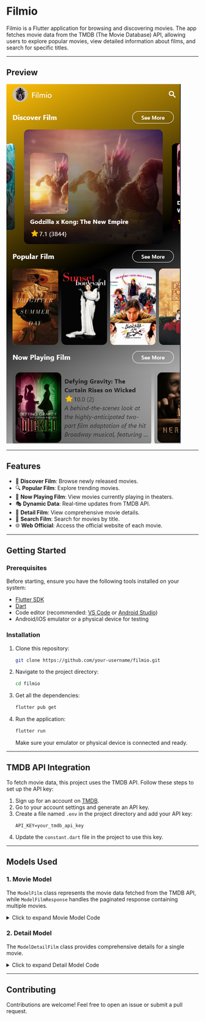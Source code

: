 # Filmio

Filmio is a Flutter application for browsing and discovering movies. The app fetches movie data from the TMDB (The Movie Database) API, allowing users to explore popular movies, view detailed information about films, and search for specific titles.

---

## Preview

![Filmio Preview](assets/preview.png)

---

## Features
- 🎥 **Discover Film**: Browse newly released movies.
- 🔍 **Popular Film**: Explore trending movies.
- 📄 **Now Playing Film**: View movies currently playing in theaters.
- 🎭 **Dynamic Data**: Real-time updates from TMDB API.
- 📜 **Detail Film**: View comprehensive movie details.
- 🔎 **Search Film**: Search for movies by title.
- 🌐 **Web Official**: Access the official website of each movie.

---

## Getting Started

### **Prerequisites**
Before starting, ensure you have the following tools installed on your system:
- [Flutter SDK](https://flutter.dev/docs/get-started/install)
- [Dart](https://dart.dev/get-dart)
- Code editor (recommended: [VS Code](https://code.visualstudio.com/) or [Android Studio](https://developer.android.com/studio))
- Android/iOS emulator or a physical device for testing

### **Installation**
1. Clone this repository:
   ```bash
   git clone https://github.com/your-username/filmio.git
   ```
2. Navigate to the project directory:
   ```bash
   cd filmio
   ```
3. Get all the dependencies:
   ```bash
   flutter pub get
   ```
4. Run the application:
   ```bash
   flutter run
   ```
   Make sure your emulator or physical device is connected and ready.

---

## TMDB API Integration

To fetch movie data, this project uses the TMDB API. Follow these steps to set up the API key:

1. Sign up for an account on [TMDB](https://www.themoviedb.org/).
2. Go to your account settings and generate an API key.
3. Create a file named `.env` in the project directory and add your API key:
   ```env
   API_KEY=your_tmdb_api_key
   ```
4. Update the `constant.dart` file in the project to use this key.

---

## Models Used

### 1. **Movie Model**
The `ModelFilm` class represents the movie data fetched from the TMDB API, while `ModelFilmResponse` handles the paginated response containing multiple movies.

<details>
<summary>Click to expand Movie Model Code</summary>

```dart
// Movie response and model classes
import 'dart:convert';

ModelFilmResponse modelFilmResponseFromJson(String str) => ModelFilmResponse.fromJson(json.decode(str));

String modelFilmResponseToJson(ModelFilmResponse data) => json.encode(data.toJson());

class ModelFilmResponse {
    int page;
    List<ModelFilm> results;
    int totalPages;
    int totalResults;

    ModelFilmResponse({
        required this.page,
        required this.results,
        required this.totalPages,
        required this.totalResults,
    });

    factory ModelFilmResponse.fromJson(Map<String, dynamic> json) => ModelFilmResponse(
        page: json["page"] ?? 0,
        results: List<ModelFilm>.from(json["results"].map((x) => ModelFilm.fromJson(x ?? {}))),
        totalPages: json["total_pages"] ?? 0,
        totalResults: json["total_results"] ?? 0,
    );

    Map<String, dynamic> toJson() => {
        "page": page,
        "results": List<dynamic>.from(results.map((x) => x.toJson())),
        "total_pages": totalPages,
        "total_results": totalResults,
    };
}

class ModelFilm {
    String backdropPath;
    int id;
    String overview;
    String posterPath;
    String title;
    double voteAverage;
    int voteCount;

    ModelFilm({
        required this.backdropPath,
        required this.id,
        required this.overview,
        required this.posterPath,
        required this.title,
        required this.voteAverage,
        required this.voteCount,
    });

    factory ModelFilm.fromJson(Map<String, dynamic> json) => ModelFilm(
        backdropPath: json["backdrop_path"] ?? '', 
        id: json["id"] ?? 0,
        overview: json["overview"] ?? 'No Overview',
        posterPath: json["poster_path"] ?? '',
        title: json["title"] ?? 'No Title',
        voteAverage: json["vote_average"]?.toDouble() ?? 0.0,
        voteCount: json["vote_count"] ?? 0,
    );

    Map<String, dynamic> toJson() => {
        "backdrop_path": backdropPath,
        "id": id,
        "overview": overview,
        "poster_path": posterPath,
        "title": title,
        "vote_average": voteAverage,
        "vote_count": voteCount,
    };
}
```

</details>

### 2. **Detail Model**
The `ModelDetailFilm` class provides comprehensive details for a single movie.

<details>
<summary>Click to expand Detail Model Code</summary>

```dart
class ModelDetailFilm {
    final bool adult;
    final String backdropPath;
    final int budget;
    final List<Genre> genres;
    final String homepage;
    final int id;
    final String overview;
    final double popularity;
    final String posterPath;
    final DateTime releaseDate;
    final int revenue;
    final String status;
    final String tagline;
    final String title;
    final double voteAverage;
    final int voteCount;

    ModelDetailFilm({
        required this.adult,
        required this.backdropPath,
        required this.budget,
        required this.genres,
        required this.homepage,
        required this.id,
        required this.overview,
        required this.popularity,
        required this.posterPath,
        required this.releaseDate,
        required this.revenue,
        required this.status,
        required this.tagline,
        required this.title,
        required this.voteAverage,
        required this.voteCount,
    });

    factory ModelDetailFilm.fromJson(Map<String, dynamic> json) => ModelDetailFilm(
        adult: json["adult"] ?? false,
        backdropPath: json["backdrop_path"] ?? '',
        budget: json["budget"] ?? 0,
        genres: List<Genre>.from(json["genres"]?.map((x) => Genre.fromJson(x)) ?? []),
        homepage: json["homepage"] ?? '',
        id: json["id"] ?? 0,
        overview: json["overview"] ?? 'No Overview',
        popularity: json["popularity"]?.toDouble() ?? 0.0,
        posterPath: json["poster_path"] ?? '',
        releaseDate: json["release_date"] != null ? DateTime.parse(json["release_date"]) : DateTime(2000),
        revenue: json["revenue"] ?? 0,
        status: json["status"] ?? '',
        tagline: json["tagline"] ?? '',
        title: json["title"] ?? 'No Title',
        voteAverage: json["vote_average"]?.toDouble() ?? 0.0,
        voteCount: json["vote_count"] ?? 0,
    );
}

class Genre {
    final int id;
    final String name;

    Genre({
        required this.id,
        required this.name,
    });

    factory Genre.fromJson(Map<String, dynamic> json) => Genre(
        id: json["id"] ?? 0,
        name: json["name"] ?? 'Unknown',
    );
}
```

</details>

---

## Contributing
Contributions are welcome! Feel free to open an issue or submit a pull request.

